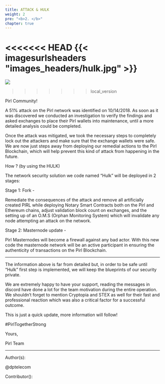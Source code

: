 ```yaml
---
title: ATTACK & HULK
weight: 2
pre: "<b>2. </b>"
chapter: true
---
```

<<<<<<< HEAD
{{< imagesurlsheaders "images_headers/hulk.jpg"  >}}
=======
![](/development/images/hulk.jpg)

>>>>>>> local_version

Pirl Community!

A 51% attack on the Pirl network was identified on 10/14/2018. As soon as it was discovered we conducted an investigation to verify the findings and asked exchanges to place their Pirl wallets into maintenance, until a more detailed analysis could be completed.

Once the attack was mitigated, we took the necessary steps to completely lock out the attackers and make sure that the exchange wallets were safe. We are now just steps away from deploying our remedial actions to the Pirl Blockchain, which will help prevent this kind of attack from happening in the future.

How ? (by using the HULK)

The network security solution we code named “Hulk” will be deployed in 2 stages:

 

Stage 1: Fork -

Remediate the consequences of the attack and remove all artificially created PIRL while deploying Notary Smart Contracts both on the Pirl and Ethereum chains, adjust validation block count on exchanges, and the setting up of an O.M.S (Orphan Monitoring System) which will invalidate any node attempting an attack on the network.

 

Stage 2: Masternode update -

Pirl Masternodes will become a firewall against any bad actor. With this new code the masternode network will be an active participant in ensuring the authenticity of transactions on the Pirl Blockchain.


-------------------------------------------------------------------------------------------------------------------------------------------------------------------------------------------------------------------------------------

The information above is far from detailed but, in order to be safe until “Hulk” first step is implemented, we will keep the blueprints of our security private.

We are extremely happy to have your support, reading the messages in discord have done a lot for the team motivation during the entire operation. We shouldn’t forget to mention Cryptopia and STEX as well for their fast and professional reaction which was also a critical factor for a successful outcome.

This is just a quick update, more information will follow!

 

#PirlTogetherStrong

 

Yours,

Pirl Team


---
Author(s):  

@dptelecom  

Contributor():
